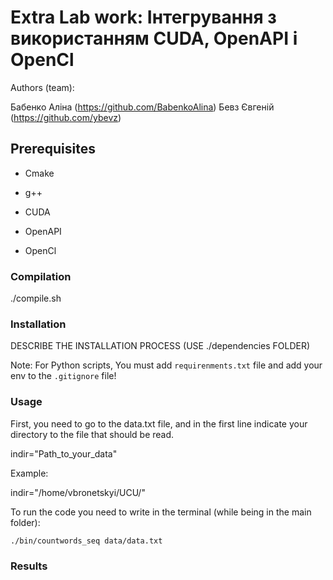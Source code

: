 # Extra Lab work: Інтегрування з використанням CUDA, OpenAPI i OpenCl
Authors (team):

Бабенко Аліна (https://github.com/BabenkoAlina)
Бевз Євгеній (https://github.com/ybevz)

## Prerequisites

- Cmake
  
- g++
  
- CUDA

- OpenAPI

- OpenCl


### Compilation

./compile.sh

### Installation

DESCRIBE THE INSTALLATION PROCESS (USE ./dependencies FOLDER)

Note: For Python scripts, You must add `requirenments.txt` 
file and add your env to the `.gitignore` file!

### Usage

First, you need to go to the data.txt file, and in the first line indicate your directory to the file that should be read.

indir="Path_to_your_data"

Example:

indir="/home/vbronetskyi/UCU/"

To run the code you need to write in the terminal (while being in the main folder):

```
./bin/countwords_seq data/data.txt
```

### Results




